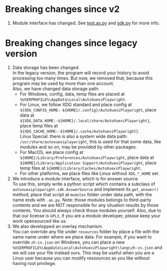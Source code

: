 # Breaking changes since v2

1. Module interface has changed.
    See [test.as.py](./samples/test.as.py) and [sdk.py](./autoxuexiplaywright/sdk.py) for more info.

# Breaking changes since legacy version

1. Data storage has been changed.  
    In the legacy version, the program will record your history to avoid processing too many times. But now, we removed that, because this program may be used by more than one account.  
    Also, we have changed data storage path:  
    - For Windows, config, data, temp files are placed at `%USERPROFILE%\AppData\Local\AutoXuexiPlaywright`. 
    - For Linux, we follow XDG standard and place config at `${XDG_CONFIG_HOME:-${HOME}/.config}/AutoXuexiPlaywright`, place data at `${XDG_DATA_HOME:-${HOME}/.local/share/AutoXuexiPlaywright}`, place temp files at `${XDG_CACHE_HOME:-${HOME}/.cache/AutoXuexiPlaywright}`.  
    Linux Special: there is also a system wide data path: `/usr/share/autoxuexiplaywright`, this is used for that some data, like modules and so on, may be provided by other packages.
    - For MacOS, we place config at `${HOME}/Library/Preferences/AutoXuexiPlaywright`, place data at `${HOME}/Library/Application Support/AutoXuexiPlaywright`, place temp files at `${HOME}/Library/Caches/AutoXuexiPlaywright`.
    - For other platforms, we place files like Linux without `XDG_*_HOME` set.
2. We introduce a module interface, which is for answer source.  
    To use this, simply write a python script which contains a subclass of `autoxuexiplaywright.sdk.AnswerSource` and implement its `get_answer()` method, place that script at `modules` folder under data path, with the name ends with `.as.py`. Note: those modules belongs to third-party contents and we are NOT responsible for any situation results by those contents. You should always check those modules yourself. Also, due to that our license is `GPL3`, if you are a module developer, please keep your work opensourced like us.
3. We also developped an overlay mechanism.  
    You can override any file under `resources` folder by place a file with the same name under where we place data. For example, if you want to override `zh-cn.json` on Windows, you can place a new `%USERPROFILE%\AppData\Local\AutoXuexiPlaywright\lang\zh-cn.json` and we will use your file instead ours. This may be useful when you are a Linux user because you can modify resoources as you like without having root privilege.
